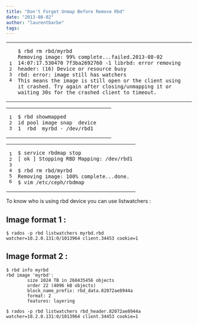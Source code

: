 ```yaml
---
title: "Don't Forget Unmap Before Remove Rbd"
date: "2013-08-02"
author: "laurentbarbe"
tags: 
---
```


<table><tbody><tr><td class="gutter"><pre class="line-numbers"><span class="line-number">1</span>
<span class="line-number">2</span>
<span class="line-number">3</span>
<span class="line-number">4</span>
</pre></td><td class="code"><pre><code class=""><span class="line">$ rbd rm rbd/myrbd
</span><span class="line">Removing image: 99% complete...failed.2013-08-02 14:07:17.530470 7f3ba2692760 -1 librbd: error removing header: (16) Device or resource busy
</span><span class="line">rbd: error: image still has watchers
</span><span class="line">This means the image is still open or the client using it crashed. Try again after closing/unmapping it or waiting 30s for the crashed client to timeout.</span></code></pre></td></tr></tbody></table>

<table><tbody><tr><td class="gutter"><pre class="line-numbers"><span class="line-number">1</span>
<span class="line-number">2</span>
<span class="line-number">3</span>
</pre></td><td class="code"><pre><code class=""><span class="line">$ rbd showmapped
</span><span class="line">id pool image snap  device    
</span><span class="line">1  rbd  myrbd - /dev/rbd1</span></code></pre></td></tr></tbody></table>

<table><tbody><tr><td class="gutter"><pre class="line-numbers"><span class="line-number">1</span>
<span class="line-number">2</span>
<span class="line-number">3</span>
<span class="line-number">4</span>
<span class="line-number">5</span>
<span class="line-number">6</span>
</pre></td><td class="code"><pre><code class=""><span class="line">$ service rbdmap stop
</span><span class="line">[ ok ] Stopping RBD Mapping: /dev/rbd1
</span><span class="line">
</span><span class="line">$ rbd rm rbd/myrbd
</span><span class="line">Removing image: 100% complete...done.
</span><span class="line">$ vim /etc/ceph/rbdmap </span></code></pre></td></tr></tbody></table>

To know who is using rbd device you can use listwatchers :

## Image format 1 :

```
$ rados -p rbd listwatchers myrbd.rbd
watcher=10.2.0.131:0/1013964 client.34453 cookie=1
```

## Image format 2 :

```
$ rbd info myrbd
rbd image 'myrbd':
        size 1024 TB in 268435456 objects
        order 22 (4096 kB objects)
        block_name_prefix: rbd_data.82072ae8944a
        format: 2
        features: layering

$ rados -p rbd listwatchers rbd_header.82072ae8944a
watcher=10.2.0.131:0/1013964 client.34453 cookie=1
```
